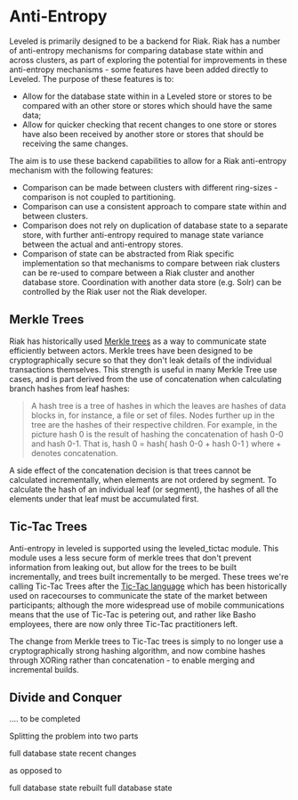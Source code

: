 # Anti-Entropy

Leveled is primarily designed to be a backend for Riak.  Riak has a number of anti-entropy mechanisms for comparing database state within and across clusters, as part of exploring the potential for improvements in these anti-entropy mechanisms - some features have been added directly to Leveled.  The purpose of these features is to:

- Allow for the database state within in a Leveled store or stores to be compared with an other store or stores which should have the same data;
- Allow for quicker checking that recent changes to one store or stores have also been received by another store or stores that should be receiving the same changes.

The aim is to use these backend capabilities to allow for a Riak anti-entropy mechanism with the following features:

- Comparison can be made between clusters with different ring-sizes - comparison is not coupled to partitioning.
- Comparison can use a consistent approach to compare state within and between clusters.
- Comparison does not rely on duplication of database state to a separate store, with further anti-entropy required to manage state variance between the actual and anti-entropy stores.
- Comparison of state can be abstracted from Riak specific implementation so that mechanisms to compare between riak clusters can be re-used to compare between a Riak cluster and another database store.  Coordination with another data store (e.g. Solr) can be controlled by the Riak user not the Riak developer.

## Merkle Trees

Riak has historically used [Merkle trees](https://en.wikipedia.org/wiki/Merkle_tree) as a way to communicate state efficiently between actors.  Merkle trees have been designed to be cryptographically secure so that they don't leak details of the individual transactions themselves.  This strength is useful in many Merkle Tree use cases, and is part derived from the use of concatenation when calculating branch hashes from leaf hashes:

> A hash tree is a tree of hashes in which the leaves are hashes of data blocks in, for instance, a file or set of files. Nodes further up in the tree are the hashes of their respective children. For example, in the picture hash 0 is the result of hashing the concatenation of hash 0-0 and hash 0-1. That is, hash 0 = hash( hash 0-0 + hash 0-1 ) where + denotes concatenation.

A side effect of the concatenation decision is that trees cannot be calculated incrementally, when elements are not ordered by segment.  To calculate the hash of an individual leaf (or segment), the hashes of all the elements under that leaf must be accumulated first.  

## Tic-Tac Trees

Anti-entropy in leveled is supported using the leveled_tictac module.  This module uses a less secure form of merkle trees that don't prevent information from leaking out, but allow for the trees to be built incrementally, and trees built incrementally to be merged.  These trees we're calling Tic-Tac Trees after the [Tic-Tac language](https://en.wikipedia.org/wiki/Tic-tac) which has been historically used on racecourses to communicate the state of the market between participants; although the more widespread use of mobile communications means that the use of Tic-Tac is petering out, and rather like Basho employees, there are now only three Tic-Tac practitioners left.

The change from Merkle trees to Tic-Tac trees is simply to no longer use a cryptographically strong hashing algorithm, and now combine hashes through XORing rather than concatenation - to enable merging and incremental builds.

## Divide and Conquer

.... to be completed


Splitting the problem into two parts

full database state
recent changes

as opposed to

full database state
rebuilt full database state
